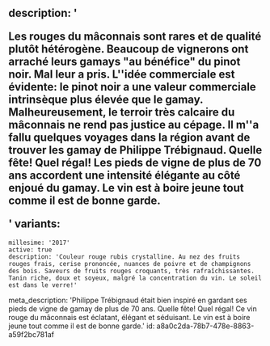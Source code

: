 description: '<p>Les rouges du mâconnais sont rares et de qualité plutôt hétérogène. Beaucoup de vignerons ont arraché leurs gamays "au bénéfice" du pinot noir. Mal leur a pris. L''idée commerciale est évidente: le pinot noir a une valeur commerciale intrinsèque plus élevée que le gamay. Malheureusement, le terroir très calcaire du mâconnais ne rend pas justice au cépage. Il m''a fallu quelques voyages dans la région avant de trouver les gamay de Philippe Trébignaud. Quelle fête! Quel régal! Les pieds de vigne de plus de 70 ans accordent une intensité élégante au côté enjoué du gamay. Le vin est à boire jeune tout comme il est de bonne garde.</p>'
variants:
  -
    millesime: '2017'
    active: true
    description: 'Couleur rouge rubis crystalline. Au nez des fruits rouges frais, cerise prononcée, nuances de poivre et de champignons des bois. Saveurs de fruits rouges croquants, très rafraîchissantes. Tanin riche, doux et soyeux, malgré la concentration du vin. Le soleil est dans le verre!'
meta_description: 'Philippe Trébignaud était bien inspiré en gardant ses pieds de vigne de gamay de plus de 70 ans. Quelle fête! Quel régal! Ce vin rouge du mâconnais est éclatant, élégant et séduisant. Le vin est à boire jeune tout comme il est de bonne garde.'
id: a8a0c2da-78b7-478e-8863-a59f2bc781af
